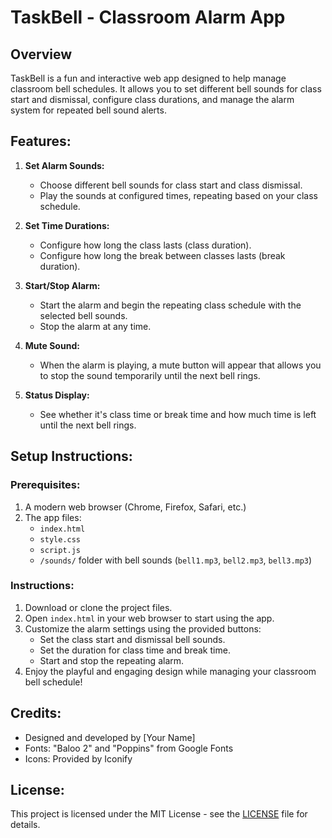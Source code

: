 # TaskBell - Classroom Alarm App

## Overview
TaskBell is a fun and interactive web app designed to help manage classroom bell schedules. It allows you to set different bell sounds for class start and dismissal, configure class durations, and manage the alarm system for repeated bell sound alerts.

## Features:
1. **Set Alarm Sounds:**
   - Choose different bell sounds for class start and class dismissal.
   - Play the sounds at configured times, repeating based on your class schedule.
   
2. **Set Time Durations:**
   - Configure how long the class lasts (class duration).
   - Configure how long the break between classes lasts (break duration).

3. **Start/Stop Alarm:**
   - Start the alarm and begin the repeating class schedule with the selected bell sounds.
   - Stop the alarm at any time.

4. **Mute Sound:**
   - When the alarm is playing, a mute button will appear that allows you to stop the sound temporarily until the next bell rings.

5. **Status Display:**
   - See whether it's class time or break time and how much time is left until the next bell rings.

## Setup Instructions:

### Prerequisites:
1. A modern web browser (Chrome, Firefox, Safari, etc.)
2. The app files:
   - `index.html`
   - `style.css`
   - `script.js`
   - `/sounds/` folder with bell sounds (`bell1.mp3`, `bell2.mp3`, `bell3.mp3`)

### Instructions:
1. Download or clone the project files.
2. Open `index.html` in your web browser to start using the app.
3. Customize the alarm settings using the provided buttons:
   - Set the class start and dismissal bell sounds.
   - Set the duration for class time and break time.
   - Start and stop the repeating alarm.
4. Enjoy the playful and engaging design while managing your classroom bell schedule!

## Credits:
- Designed and developed by [Your Name]
- Fonts: "Baloo 2" and "Poppins" from Google Fonts
- Icons: Provided by Iconify

## License:
This project is licensed under the MIT License - see the [LICENSE](LICENSE) file for details.
